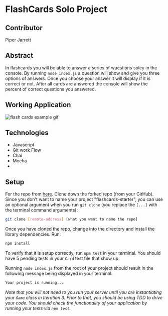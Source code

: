 # FlashCards Solo Project

## Contributor

Piper Jarrett

## Abstract
In flashcards you will be able to answer a series of wuestions soley in the console. By running `node index.js` a question will show and give you three options of answers. Once you choose your answer it will display if it is correct or not. After all cards are answered the console will show the percent of correct questions you answered. 

## Working Application

![flash cards example gif](https://media.giphy.com/media/hi7o0E7OoMtLZyp560/giphy.gif)

## Technologies

* Javascript
* Git work Flow
* Chai 
* Mocha
* 
## Setup

For the repo from [here](https://github.com/turingschool-examples/flashcards-starter). Clone down the forked repo (from your GitHub). Since you don't want to name your project "flashcards-starter", you can use an optional argument when you run `git clone` (you replace the `[...]` with the terminal command arguments):

```bash
git clone [remote-address] [what you want to name the repo]
```

Once you have cloned the repo, change into the directory and install the library dependencies. Run:

```bash
npm install
```

To verify that it is setup correctly, run `npm test` in your terminal. You should have 5 pending tests in your `Card` test file that show up.

Running `node index.js` from the root of your project should result in the following message being displayed in your terminal: 

```bash
Your project is running...
```

*Note that you will not need to you run your server until you are instantiating your `Game` class in Iteration 3. Prior to that, you should be using TDD to drive your code. You should check the functionality of your application by running your tests via `npm test`.*
